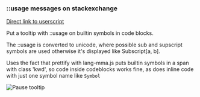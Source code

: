 ### ::usage messages on stackexchange

[Direct link to userscript](http://simonschmidt.github.io/SE-Usage-Message/m_usage.user.js)

Put a tooltip with ::usage on builtin symbols in code blocks.

The ::usage is converted to unicode, where possible sub and supscript symbols are used
otherwise it's displayed like Subscript[a, b].

Uses the fact that prettify with lang-mma.js puts builtin symbols in a span with class 'kwd', 
so code inside codeblocks works fine, as does inline code with just one symbol name like `Symbol`

![Pause tooltip](http://simonschmidt.github.io/SE-Usage-Message/img/examplePause.png)
